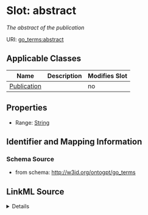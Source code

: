 

# Slot: abstract


_The abstract of the publication_



URI: [go_terms:abstract](http://w3id.org/ontogpt/go_termsabstract)



<!-- no inheritance hierarchy -->





## Applicable Classes

| Name | Description | Modifies Slot |
| --- | --- | --- |
| [Publication](Publication.md) |  |  no  |







## Properties

* Range: [String](String.md)





## Identifier and Mapping Information







### Schema Source


* from schema: http://w3id.org/ontogpt/go_terms




## LinkML Source

<details>
```yaml
name: abstract
description: The abstract of the publication
from_schema: http://w3id.org/ontogpt/go_terms
rank: 1000
alias: abstract
owner: Publication
domain_of:
- Publication
range: string

```
</details>